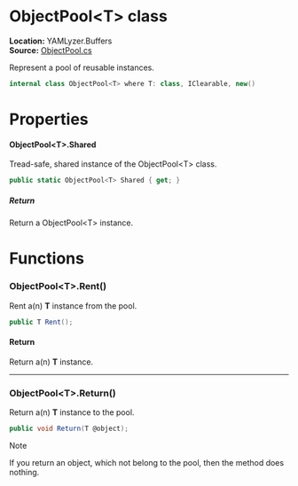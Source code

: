 # ObjectPool&lt;T&gt; class

__Location:__ YAMLyzer.Buffers<br/>
__Source:__ [ObjectPool.cs](https://github.com/DavidKeszei/YAMLyzer/blob/nightly/YAMLyzer/Internals/Buffers/ObjectPool.cs)

Represent a pool of reusable instances.
```cs
internal class ObjectPool<T> where T: class, IClearable, new()
```

# Properties
#### ObjectPool&lt;T&gt;.Shared
Tread-safe, shared instance of the ObjectPool&lt;T&gt; class.
```cs
public static ObjectPool<T> Shared { get; }
```
##### Return
Return a ObjectPool&lt;T&gt; instance.

# Functions
### ObjectPool&lt;T&gt;.Rent()
Rent a(n) __T__ instance from the pool.

```cs
public T Rent();
```
#### Return
Return a(n) __T__ instance.

-------

### ObjectPool&lt;T&gt;.Return()
Return a(n) __T__ instance to the pool.

```cs
public void Return(T @object);
```

> [!NOTE]
> If you return an object, which not belong to the pool, then the method does nothing.
